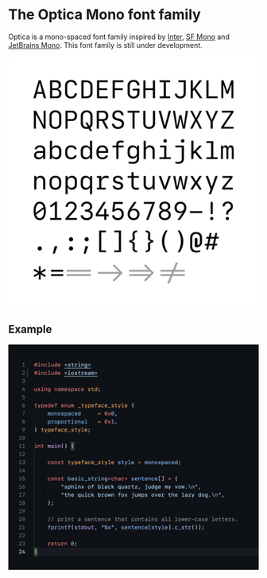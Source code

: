 # The Optica Mono font family

Optica is a mono-spaced font family inspired by [Inter](https://rsms.me/inter/), [SF Mono](https://developer.apple.com/fonts/) and [JetBrains Mono](https://www.jetbrains.com/lp/mono/). This font family is still under development.

![code-example](assets/alphabet.png)


## Example

![code-example](assets/code-example.png)

